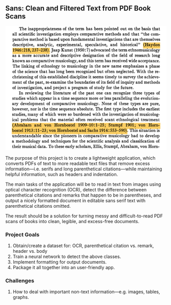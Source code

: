 ## Sans: Clean and Filtered Text from PDF Book Scans

![](/example.png)

The purpose of this project is to create a lightweight application, which converts PDFs of text to more readable text files that remove excess information—i.e. serifs and long parenthetical citations—while maintaining helpful information, such as headers and indentation. 

The main tasks of the application will be to read in text from images using optical character recognition (OCR), detect the difference between parenthetical citations and remarks that happen to be in parentheses, and output a nicely formatted document in editable sans serif text with parenthetical citations omitted.

The result should be a solution for turning messy and difficult-to-read PDF scans of books into clean, legible, and excess-free documents.

### Project Goals

1. Obtain/create a dataset for: OCR, parenthetical citation vs. remark, header vs. body
2. Train a neural network to detect the above classes.
3. Implement formatting for output documents.
4. Package it all together into an user-friendly app.

### Challenges

1. How to deal with important non-text information—e.g. images, tables, graphs.
